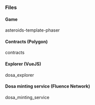 ### Files

#### Game
asteroids-template-phaser

#### Contracts (Polygon)
contracts

#### Explorer (VueJS)
dosa_explorer

#### Dosa minting service (Fluence Network)
dosa_minting_service